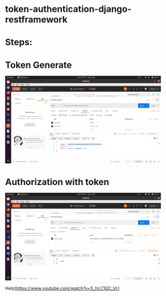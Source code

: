 # token-authentication-django-restframework

# Steps:


# Token Generate

![Token Generate](https://github.com/MdNazmul9/token-authentication-django-restframework/blob/main/1.token-generate.png)
# Authorization with token
![Authorization with token](https://github.com/MdNazmul9/token-authentication-django-restframework/blob/main/2.token-authentication.png)

Help[https://www.youtube.com/watch?v=5_hLC1QC_Vc]